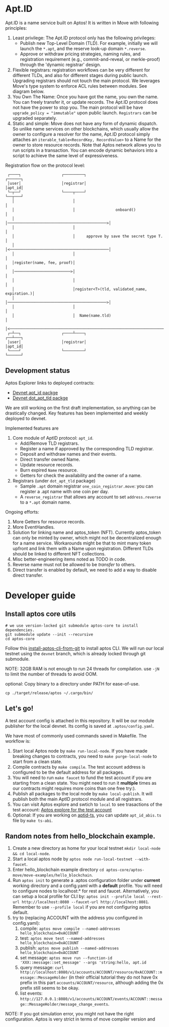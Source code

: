 # Apt.ID
Apt.ID is a name service built on Aptos! It is written in Move with following principles:
1. Least privilege: The Apt.ID protocol only has the following privileges:
   + Publish new Top-Level Domain (TLD). For example, initially we will launch the `*.apt`, and the reserve look-up domain `*.reverse`.
   + Approve or withdraw pricing strategies, naming rules, and registration requirement (e.g., commit-and-reveal, or merkle-proof) through the 'dynamic registrar' design.
2. Flexible registrars: registration workflows can be very different for different TLDs, and also for different stages during public launch. Upgrading registrars should
   not touch the main protocol. We leverages Move's type system to enforce ACL rules between modules. See diagram below.
3. You Own The Name: Once you have got the name, you own the name. You can freely transfer it, or update records. The Apt.ID protocol does not have the power to stop you.
   The main protocol will be have `upgrade_policy = "immutable"` upon public launch. `Registrars` can be upgraded separately.
4. Static and simple: Move does not have any form of dynamic dispatch. So unlike name services on other blockchains, which usually allow the owner to configure a resolver
   for the name, Apt.ID protocol simply attaches an `iterable_table<RecordKey, RecordValue>` to a Name for the owner to store resource records.
   Note that Aptos network allows you to run scripts in a transaction. You can encode dynamic behaviors into a script to achieve the same level of expressiveness.

Registration flow on the protocol level:
```
 ┌────┐                  ┌─────────┐                                     ┌──────┐
 │user│                  │registrar│                                     │apt_id│
 └─┬──┘                  └────┬────┘                                     └──┬───┘
   │                          │                                             │
   │                          │                  onboard()                  │
   │                          │────────────────────────────────────────────>│
   │                          │                                             │
   │                          │     approve by save the secret type T.      │
   │                          │<────────────────────────────────────────────│
   │                          │                                             │
   │register(name, fee, proof)│                                             │
   │─────────────────────────>│                                             │
   │                          │                                             │
   │                          │register<T>(tld, validated_name, expiration.)│
   │                          │────────────────────────────────────────────>│
   │                          │                                             │
   │                          │  Name(name.tld)                             │
   │<───────────────────────────────────────────────────────────────────────│
 ┌─┴──┐                  ┌────┴────┐                                     ┌──┴───┐
 │user│                  │registrar│                                     │apt_id│
 └────┘                  └─────────┘                                     └──────┘
```

## Development status

Aptos Explorer links to deployed contracts:
+ [Devnet apt\_id packge](https://explorer.devnet.aptos.dev/account/0x045317f67a03b2c226eb2a468d91cea2ea92eaa7987a567288a36560a3b43414?network=Devnet)
+ [Devnet dot\_apt\_tld packge](https://explorer.devnet.aptos.dev/account/0x8add34212cbe560856ac610865f9bc2e4ac49b65739d58e7f2c87125d73bad02?network=Devnet)

We are still working on the first draft implementation, so anything can be drastically changed.
Key features has been implemented and weekly deployed to devnet.

Implemented features are
1. Core module of AptID protocol: `apt_id`.
   + Add/Remove TLD registrars.
   + Register a name if approved by the corresponding TLD registrar.
   + Deposit and withdraw names and their events.
   + Direct transfer owned Name.
   + Update resource records.
   + Burn expired `Name` resource.
   + Getters for check the availability and the owner of a name.
2. Registrars (under `dot_apt_tld` package)
   + Sample `.apt` domain registrar `one_coin_registrar.move`: you can register a .apt name with
     one coin per day.
   + A `reverse_registrar` that allows any account to set `address.reverse` to a `*.apt` domain name.

Ongoing efforts:
1. More Getters for resource records.
2. More EventHandles.
3. Solution for linking name and aptos\_token (NFT). Currently aptos\_token can only be minted by owner,
   which might not be decentralized enough for a name service. Workarounds might be that to mint many token
   upfront and link them with a Name upon registration. Different TLDs should be linked to different NFT collections.
4. Misc better-engineering items noted as TODO in code.
5. Reverse name must not be allowed to be *transfer* to others.
6. Direct transfer is enabled by default, we need to add a way to disable direct transfer.

# Developer guide
## Install aptos core utils
```
# we use version-locked git submodule aptos-core to install dependencies.
git submodule update --init --recursive
cd aptos-core
```
Follow this [install-aptos-cli-from-git](https://aptos.dev/cli-tools/aptos-cli-tool/install-aptos-cli/#install-from-git) to install aptos CLI.
We will run our local testnet using the `devnet` branch, which is already locked through git submodule.

NOTE: 32GB RAM is not enough to run 24 threads for compilation. use `-jN` to limit the number of threads to avoid OOM.

optional: Copy binary to a directory under PATH for ease-of-use.
```
cp ./target/release/aptos ~/.cargo/bin/
```

## Let's go!
A test account config is attached in this repository. It will be our module publisher for the local devnet.
Its config is saved at `.aptos/config.yaml`.

We have most of commonly used commands saved in Makefile. The workflow is:
1. Start local Aptos node by `make run-local-node`. If you have made breaking changes to contracts,
   you need to `make purge-local-node` to start from a clean state.
2. Compile contracts by `make compile`. The test account address is configured to be the default address for all packages.
3. You will need to run `make faucet` to fund the test account if you are starting from a clean state.
   You might need to run it **multiple** times as our contracts might requires more coins than one free try:).
4. Publish all packages to the local node by `make local-publish`. It will publish both the main AptID protocol module
   and all registrars.
5. You can visit Aptos explore and swtich to `local` to see trasactions of the test account:
   [Aptos explore for the test account](https://explorer.devnet.aptos.dev/account/0xf71cb5dc58c4290a2cc009ba5c87f389ca624e1d6b9b9135c2b4c43c1bb69cb6?network=local)
6. Optional: If you are working on [aptid-ts](...), you can update `apt_id_abis.ts` file by `make ts-abi`.

## Random notes from hello_blockchain example.
1. Create a new directory as home for your local testnet `mkdir local-node && cd local-node`.
2. Start a local aptos node by `aptos node run-local-testnet --with-faucet`.
3. Enter hello\_blockchain example directory `cd aptos-core/aptos-move/move-examples/hello_blockchain`.
4. Run `aptos init` to generate a .aptos configuration folder under **current** working directory and
   a config.yaml with a **default** profile. You will need to configure nodes to localhost:* for rest and faucet.
   Alternatively, you can setup a local profile for CLI by:
   `aptos init --profile local --rest-url http://localhost:8080 --faucet-url http://localhost:8081`.
   Remember to use `--profile local` if you are not configuring aptos default.
5. try to (replacing ACCOUNT with the address you configured in config.yaml):
   1. compile: `aptos move compile --named-addresses hello_blockchain=0xACCOUNT`
   2. test: `aptos move test --named-addresses hello_blockchain=0xACCOUNT`
   3. publish: `aptos move publish --named-addresses hello_blockchain=0xACCOUNT`
   4. set message: `aptos move run --function-id 'XXX::message::set_message' --args 'string:hello, apt.id`
   5. query message: `curl http://localhost:8080/v1/accounts/ACCOUNT/resource/0xACCOUNT::message::MessageHolder`
      (in their official tutorial they do not have 0x prefix in this part `accounts/ACCOUNT/resource`,
      although adding the 0x prefix still seems to be okay.
   6. list events: `http://127.0.0.1:8080/v1/accounts/ACCOUNT/events/ACCOUNT::message::MessageHolder/message_change_events`.

NOTE: If you got simulation error, you might not have the right configuration. Aptos is very strict
in terms of move compiler version and

